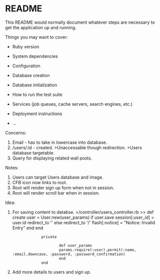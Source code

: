 # README

This README would normally document whatever steps are necessary to get the
application up and running.

Things you may want to cover:

* Ruby version

* System dependencies

* Configuration

* Database creation

* Database initialization

* How to run the test suite

* Services (job queues, cache servers, search engines, etc.)

* Deployment instructions

* ...


Concerns:
1. Email - has to take in lowercase into database.
2. /users/:id - created.
		>Unaccessable though redirection.
		>Users database targetable.
3. Query for displaying related wall posts.


Notes: 
1. Users can target Users database and image.
2. CFB icon now links to root.
3. Root will render sign up form when not in session.
4. Root will render scroll bar when in session. 

Idea:
1. For saving content to databse.
		>/controller/users_controller.rb
				>>  def create
					  	user = User.new(user_params)
					  	if user.save
					  		session[:user_id] = user.id
					  		redirect_to ''
					  	else 
					  		redirect_to '/'
					      flash[:notice] = "Notice: Invalid Entry"
					  	end
					  end   
					    
					private
							
							def user_params
					  		params.require(:user).permit(:name, :email.downcase, :password, :password_confirmation)
							end
					end
2. Add more details to users and sign up. 
